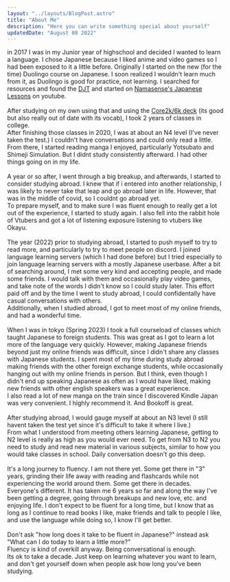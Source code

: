 ```yaml
---
layout: "../layouts/BlogPost.astro"
title: "About Me"
description: "Here you can write something special about yourself"
updatedDate: "August 08 2022"
---
```


<!-- Some special paragraphs about yourself. And instead of using the **blog post layout**, you can as well create an _astro page_ where you can add more special things, like interests, graphics and other stuff. -->

in 2017 I was in my Junior year of highschool and decided I wanted to learn a language. I chose Japanese because I liked anime and video games so I had been exposed to it a little before. Originally I started on the new (for the time) Duolingo course on Japanese. I soon realized I wouldn't learn much from it, as Duolingo is good for practice, not learning. I searched for resources and found the [DJT](https://djtguide.neocities.org/) and started on [Namasense's Japanese Lessons](https://www.youtube.com/playlist?list=PL9987A659670D60E0) on youtube.
<br><br>
After studying on my own using that and using the [Core2k/6k deck](https://djtguide.neocities.org/anki) (its good but also really out of date with its vocab), I took 2 years of classes in college.<br>
After finishing those classes in 2020, I was at about an N4 level (I've never taken the test.) I couldn't have conversations and could only read a little.
From there, I started reading manga I enjoyed, particularly Yotsubato and Shimeji Simulation. But I didnt study consistently afterward. I had other things going on in my life. 
<br><br>
A year or so after, I went through a big breakup, and afterwards, I started to consider studying abroad. I knew that if i entered into another relationship, I was likely to never take that leap and go abroad later in life. However, that was in the middle of covid, so I couldnt go abroad yet.<br>
To prepare myself, and to make sure I was fluent enough to really get a lot out of the experience, I started to study again. I also fell into the rabbit hole of Vtubers and got a lot of listening exposure listening to vtubers like Okayu.
<br><br>
The year (2022) prior to studying abroad, I started to push myself to try to read more, and particularly to try to meet people on discord. I joined language learning servers (which I had done before) but I tried especially to join language learning servers with a mostly Japanese userbase. After a bit of searching around, I met some very kind and accepting people, and made some friends. I would talk with them and occasionally play video games, and take note of the words I didn't know so I could study later. This effort paid off and by the time I went to study abroad, I could confidentally have casual conversations with others.<br>
Additionally, when I studied abroad, I got to meet most of my online friends, and had a wonderful time.
<br><br>
When I was in tokyo (Spring 2023) I took a full courseload of classes which taught Japanese to foreign students. This was great as I got to learn a lot more of the language very quickly. However, making Japanese friends beyond just my online friends was difficult, since I didn't share any classes with Japanese students. I spent most of my time during study abroad making friends with the other foreign exchange students, while occasionally hanging out with my online friends in person. But I think, even though I didn't end up speaking Japanese as often as I would have liked, making new friends with other english speakers was a great experience.<br>
I also read a lot of new manga on the train since I discovered Kindle Japan was very convenient. I highly recommend it. And Bookoff is great.
<br><br>
After studying abroad, I would gauge myself at about an N3 level (I still havent taken the test yet since it's difficult to take it where I live.)<br>
From what I understood from meeting others learning Japanese, getting to N2 level is really as high as you would ever need. To get from N3 to N2 you need to study and read new material in various subjects, similar to how you would take classes in school. Daily conversation doesn't go this deep.
<br><br>
It's a long journey to fluency. I am not there yet. Some get there in "3" years, grinding their life away with reading and flashcards while not experiencing the world around them. Some get there in decades. Everyone's different. It has taken me 6 years so far and along the way I've been getting a degree, going through breakups and new love, etc. and enjoying life. I don't expect to be fluent for a long time, but I know that as long as I continue to read books I like, make friends and talk to people I like, and use the language while doing so, I know I'll get better.
<br><br>
Don't ask "how long does it take to be fluent in Japanese?" instead ask "What can I do today to learn a little more?" <br>
Fluency is kind of overkill anyway. Being conversational is enough.<br>
Its ok to take a decade. Just keep on learning whatever you want to learn, and don't get yourself down when people ask how long you've been studying.
